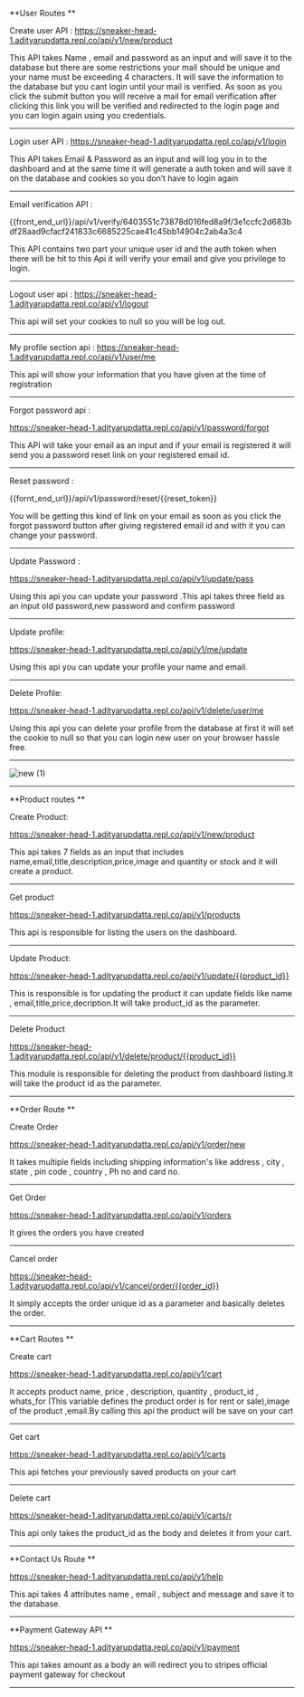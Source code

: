 **User Routes **

 

Create user API :  https://sneaker-head-1.adityarupdatta.repl.co/api/v1/new/product 

 

This API takes Name , email and password as an input  and will save it to the database but there are some restrictions your mail should be unique and your name must be exceeding 4 characters. It will save the information to the database but you cant login until your mail is verified. As soon as you click the submit button you will receive a mail for email verification after clicking this link you will be verified and redirected to the login page and  you can login again using you credentials. 

 ---------------------------------------------------------------------------------------------------------- 

Login user API : https://sneaker-head-1.adityarupdatta.repl.co/api/v1/login 

 

This API takes Email & Password as an input and will log you in to the dashboard and at the same time it will generate a auth token and will save it on the database and cookies so you don’t have to login again 

-----------------------------------------------------------------------------------------------------------

Email verification API  : 

{{front_end_url}}/api/v1/verify/6403551c73878d016fed8a9f/3e1ccfc2d683bdf28aad9cfacf241833c6685225cae41c45bb14904c2ab4a3c4   

This API contains two part your unique user id and the auth token when there will be hit to this Api it will verify your email and give you privilege to login. 

 ---------------------------------------------------------------------------------------------------------- 

Logout user api : https://sneaker-head-1.adityarupdatta.repl.co/api/v1/logout 

This api will set your cookies to null so you will be log out. 
 
 ----------------------------------------------------------------------------------------------------------
 
My profile section api  : https://sneaker-head-1.adityarupdatta.repl.co/api/v1/user/me 

This api will show your information that you have given at the time of registration 

----------------------------------------------------------------------------------------------------------

Forgot password api :   

https://sneaker-head-1.adityarupdatta.repl.co/api/v1/password/forgot 

This API will take your email as an input and if your email is registered it will send you a password reset link on your registered email id. 

 ----------------------------------------------------------------------------------------------------------
 

Reset password : 

{{fornt_end_url}}/api/v1/password/reset/{{reset_token}} 

You will be getting  this kind of link on your email as soon as you click the forgot password button after giving registered email id  and with it you can change your password. 

 ----------------------------------------------------------------------------------------------------------
 
Update Password : 

https://sneaker-head-1.adityarupdatta.repl.co/api/v1/update/pass 

Using this api you can update your password .This api takes three field as an input old password,new password and  confirm password 

 ---------------------------------------------------------------------------------------------------------- 

Update profile: 

https://sneaker-head-1.adityarupdatta.repl.co/api/v1/me/update 

Using this api you can update your profile your name and email. 

 ---------------------------------------------------------------------------------------------------------- 

Delete Profile: 

https://sneaker-head-1.adityarupdatta.repl.co/api/v1/delete/user/me 

Using this api you can delete your profile from the database at first it will set the cookie to null so that you  can login new user on your browser hassle free. 

 ---------------------------------------------------------------------------------------------------------- 
 
 
 
 
 ![new (1)](https://user-images.githubusercontent.com/124931623/224275054-88106820-2125-40e2-ac2f-b84ce79a40cd.jpg)

 
 
 
 
 ---------------------------------------------------------------------------------------------------------- 

**Product routes **

Create Product: 

https://sneaker-head-1.adityarupdatta.repl.co/api/v1/new/product 

This api takes 7 fields as an input that includes name,email,title,description,price,image and quantity or stock and it will create a product. 

 ---------------------------------------------------------------------------------------------------------- 

Get product 

https://sneaker-head-1.adityarupdatta.repl.co/api/v1/products 

This api is responsible for listing the users on the dashboard. 

 ---------------------------------------------------------------------------------------------------------- 

Update Product: 

https://sneaker-head-1.adityarupdatta.repl.co/api/v1/update/{{product_id}} 

This is responsible is for updating the product it can update fields like name , email,title,price,decription.It will take product_id as the parameter. 

 ---------------------------------------------------------------------------------------------------------- 

Delete Product 

https://sneaker-head-1.adityarupdatta.repl.co/api/v1/delete/product/{{product_id}} 

This module is responsible for deleting the product from dashboard listing.It will take the product id as the parameter. 

 ----------------------------------------------------------------------------------------------------------
 
**Order Route **

 
Create Order  

 https://sneaker-head-1.adityarupdatta.repl.co/api/v1/order/new 

It takes multiple fields including shipping information's like address , city , state , pin code , country , Ph no  and card no. 

 ----------------------------------------------------------------------------------------------------------
 Get Order 

https://sneaker-head-1.adityarupdatta.repl.co/api/v1/orders 

 
 It gives the orders you have created 
 
----------------------------------------------------------------------------------------------------------
Cancel order 

https://sneaker-head-1.adityarupdatta.repl.co/api/v1/cancel/order/{{order_id}} 

 

It  simply accepts the order unique id as a parameter and basically deletes the order. 

 ---------------------------------------------------------------------------------------------------------- 

**Cart Routes **

 

Create cart 

https://sneaker-head-1.adityarupdatta.repl.co/api/v1/cart 

It accepts product name, price , description, quantity , product_id , whats_for (This variable defines the product order is for rent or sale),image of the product ,email.By calling this api the product will be save on your cart 

 ----------------------------------------------------------------------------------------------------------
 

Get cart 

https://sneaker-head-1.adityarupdatta.repl.co/api/v1/carts 

 

This api fetches your previously saved products on your cart 

 ---------------------------------------------------------------------------------------------------------- 

Delete cart 

 

https://sneaker-head-1.adityarupdatta.repl.co/api/v1/carts/r 

 

This api only takes the product_id as the body and deletes it from your cart. 

 ---------------------------------------------------------------------------------------------------------- 


**Contact Us Route **

 

https://sneaker-head-1.adityarupdatta.repl.co/api/v1/help 

 

This api takes 4 attributes name , email , subject and message and save it to the database. 

 ---------------------------------------------------------------------------------------------------------- 

**Payment Gateway API **

https://sneaker-head-1.adityarupdatta.repl.co/api/v1/payment 

 This api takes amount as a body an will redirect you to stripes official payment gateway for checkout 

 
 ----------------------------------------------------------------------------------------------------------
 

 

 

 

 

 
